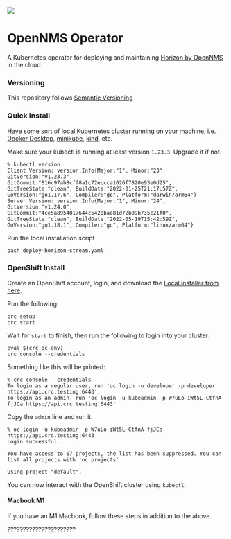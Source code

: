 ![](https://www.opennms.com/wp-content/uploads/2021/04/OpenNMS_Horizontal-Logo_Light-BG-retina-website-300x56.png)

# OpenNMS Operator

A Kubernetes operator for deploying and maintaining [Horizon by OpenNMS](https://github.com/OpenNMS-Cloud/opennms) in the cloud.

### Versioning

This repository follows [Semantic Versioning](https://semver.org/)

### Quick install

Have some sort of local Kubernetes cluster running on your machine, i.e. [Docker Desktop](https://docs.docker.com/desktop/kubernetes/), [minikube](https://minikube.sigs.k8s.io/docs/start/), [kind](https://kind.sigs.k8s.io/docs/user/quick-start/), etc.  

Make sure your kubectl is running at least version `1.23.3`. Upgrade it if not.

```aidl
% kubectl version
Client Version: version.Info{Major:"1", Minor:"23", GitVersion:"v1.23.3", GitCommit:"816c97ab8cff8a1c72eccca1026f7820e93e0d25", GitTreeState:"clean", BuildDate:"2022-01-25T21:17:57Z", GoVersion:"go1.17.6", Compiler:"gc", Platform:"darwin/arm64"}
Server Version: version.Info{Major:"1", Minor:"24", GitVersion:"v1.24.0", GitCommit:"4ce5a8954017644c5420bae81d72b09b735c21f0", GitTreeState:"clean", BuildDate:"2022-05-19T15:42:59Z", GoVersion:"go1.18.1", Compiler:"gc", Platform:"linux/arm64"}
```

Run the local installation script
```
bash deploy-horizon-stream.yaml
```

### OpenShift Install

Create an OpenShift account, login, and download the [Local installer from here](https://console.redhat.com/openshift/create/local).

Run the following:

```
crc setup
crc start
```

Wait for `start` to finish, then run the following to login into your cluster:

```
eval $(crc oc-env)
crc console --credentials
```

Something like this will be printed:

```
% crc console --credentials
To login as a regular user, run 'oc login -u developer -p developer https://api.crc.testing:6443'.
To login as an admin, run 'oc login -u kubeadmin -p W7uLo-iWt5L-CtfnA-fjJCa https://api.crc.testing:6443'
```

Copy the `admin` line and run it:

```
% oc login -u kubeadmin -p W7uLo-iWt5L-CtfnA-fjJCa https://api.crc.testing:6443
Login successful.

You have access to 67 projects, the list has been suppressed. You can list all projects with 'oc projects'

Using project "default".
```

You can now interact with the OpenShift cluster using `kubectl`.



#### Macbook M1

If you have an M1 Macbook, follow these steps in addition to the above.

?????????????????????? 





